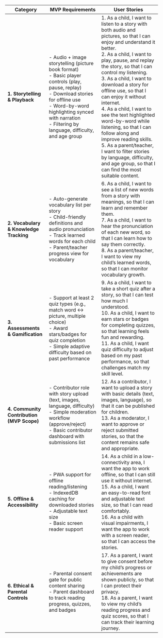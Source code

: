 | **Category**                              | **MVP Requirements**                                                                                                                                                                                                                                 | **User Stories**                                                                                                                                                                                                                                                                                                                                                                                                                                                                                                                                                                                                     |
| ----------------------------------------- | ---------------------------------------------------------------------------------------------------------------------------------------------------------------------------------------------------------------------------------------------------- | -------------------------------------------------------------------------------------------------------------------------------------------------------------------------------------------------------------------------------------------------------------------------------------------------------------------------------------------------------------------------------------------------------------------------------------------------------------------------------------------------------------------------------------------------------------------------------------------------------------------- |
| **1. Storytelling & Playback**            | - Audio + image storytelling (picture book format)<br>- Basic player controls (play, pause, replay)<br>- Download stories for offline use<br>- Word-by-word highlighting synced with narration<br>- Filtering by language, difficulty, and age group | 1. As a child, I want to listen to a story with both audio and pictures, so that I can enjoy and understand it better.<br>2. As a child, I want to play, pause, and replay the story, so that I can control my listening.<br>3. As a child, I want to download a story for offline use, so that I can enjoy it without internet.<br>4. As a child, I want to see the text highlighted word-by-word while listening, so that I can follow along and improve reading skills.<br>5. As a parent/teacher, I want to filter stories by language, difficulty, and age group, so that I can find the most suitable content. |
| **2. Vocabulary & Knowledge Tracking**    | - Auto-generate vocabulary list per story<br>- Child-friendly definitions and audio pronunciation<br>- Track learned words for each child<br>- Parent/teacher progress view for vocabulary                                                           | 6. As a child, I want to see a list of new words from a story with meanings, so that I can learn and remember them.<br>7. As a child, I want to hear the pronunciation of each new word, so that I can learn how to say them correctly.<br>8. As a parent/teacher, I want to view my child’s learned words, so that I can monitor vocabulary growth.                                                                                                                                                                                                                                                                 |
| **3. Assessments & Gamification**         | - Support at least 2 quiz types (e.g., match word ↔ picture, multiple choice)<br>- Award stars/badges for quiz completion<br>- Simple adaptive difficulty based on past performance                                                                  | 9. As a child, I want to take a short quiz after a story, so that I can test how much I understood.<br>10. As a child, I want to earn stars or badges for completing quizzes, so that learning feels fun and rewarding.<br>11. As a child, I want quiz difficulty to adjust based on my past performance, so that challenges match my skill level.                                                                                                                                                                                                                                                                   |
| **4. Community Contribution (MVP Scope)** | - Contributor role with story upload (text, images, language, difficulty)<br>- Simple moderation workflow (approve/reject)<br>- Basic contributor dashboard with submissions list                                                                    | 12. As a contributor, I want to upload a story with basic details (text, images, language), so that it can be published for children.<br>13. As a moderator, I want to approve or reject submitted stories, so that the content remains safe and appropriate.                                                                                                                                                                                                                                                                                                                                                        |
| **5. Offline & Accessibility**            | - PWA support for offline reading/listening<br>- IndexedDB caching for downloaded stories<br>- Adjustable text size<br>- Basic screen reader support                                                                                                 | 14. As a child in a low-connectivity area, I want the app to work offline, so that I can still use it without internet.<br>15. As a child, I want an easy-to-read font and adjustable text size, so that I can read comfortably.<br>16. As a child with visual impairments, I want the app to work with a screen reader, so that I can access the stories.                                                                                                                                                                                                                                                           |
| **6. Ethical & Parental Controls**        | - Parental consent gate for public content sharing<br>- Parent dashboard to track reading progress, quizzes, and badges                                                                                                                              | 17. As a parent, I want to give consent before my child’s progress or achievements are shown publicly, so that I can protect their privacy.<br>18. As a parent, I want to view my child’s reading progress and quiz scores, so that I can track their learning journey.                                                                                                                                                                                                                                                                                                                                              |
